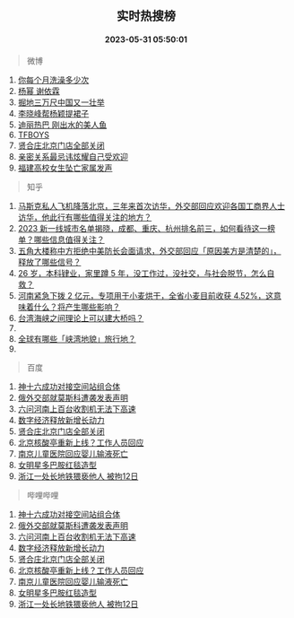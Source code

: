 <div align="center"><h2>实时热搜榜</h2><h4>2023-05-31 05:50:01</h4></div>

> 微博  

1. [你每个月洗澡多少次](https://s.weibo.com/weibo?q=%23%E4%BD%A0%E6%AF%8F%E4%B8%AA%E6%9C%88%E6%B4%97%E6%BE%A1%E5%A4%9A%E5%B0%91%E6%AC%A1%23&t=31&band_rank=1&Refer=top)<br />
2. [杨幂 谢依霖](https://s.weibo.com/weibo?q=%E6%9D%A8%E5%B9%82%20%E8%B0%A2%E4%BE%9D%E9%9C%96&t=31&band_rank=2&Refer=top)<br />
3. [掘地三万尺中国又一壮举](https://s.weibo.com/weibo?q=%23%E6%8E%98%E5%9C%B0%E4%B8%89%E4%B8%87%E5%B0%BA%E4%B8%AD%E5%9B%BD%E5%8F%88%E4%B8%80%E5%A3%AE%E4%B8%BE%23&t=31&band_rank=3&Refer=top)<br />
4. [李晓峰帮杨颖提裙子](https://s.weibo.com/weibo?q=%23%E6%9D%8E%E6%99%93%E5%B3%B0%E5%B8%AE%E6%9D%A8%E9%A2%96%E6%8F%90%E8%A3%99%E5%AD%90%23&t=31&band_rank=4&Refer=top)<br />
5. [迪丽热巴 刚出水的美人鱼](https://s.weibo.com/weibo?q=%E8%BF%AA%E4%B8%BD%E7%83%AD%E5%B7%B4%20%E5%88%9A%E5%87%BA%E6%B0%B4%E7%9A%84%E7%BE%8E%E4%BA%BA%E9%B1%BC&t=31&band_rank=5&Refer=top)<br />
6. [TFBOYS](https://s.weibo.com/weibo?q=TFBOYS&t=31&band_rank=6&Refer=top)<br />
7. [贤合庄北京门店全部关闭](https://s.weibo.com/weibo?q=%23%E8%B4%A4%E5%90%88%E5%BA%84%E5%8C%97%E4%BA%AC%E9%97%A8%E5%BA%97%E5%85%A8%E9%83%A8%E5%85%B3%E9%97%AD%23&t=31&band_rank=7&Refer=top)<br />
8. [亲密关系最忌讳炫耀自己受欢迎](https://s.weibo.com/weibo?q=%E4%BA%B2%E5%AF%86%E5%85%B3%E7%B3%BB%E6%9C%80%E5%BF%8C%E8%AE%B3%E7%82%AB%E8%80%80%E8%87%AA%E5%B7%B1%E5%8F%97%E6%AC%A2%E8%BF%8E&t=31&band_rank=8&Refer=top)<br />
9. [福建高校女生坠亡家属发声](https://s.weibo.com/weibo?q=%23%E7%A6%8F%E5%BB%BA%E9%AB%98%E6%A0%A1%E5%A5%B3%E7%94%9F%E5%9D%A0%E4%BA%A1%E5%AE%B6%E5%B1%9E%E5%8F%91%E5%A3%B0%23&t=31&band_rank=9&Refer=top)<br />

> 知乎  

1. [马斯克私人飞机降落北京，三年来首次访华，外交部回应欢迎各国工商界人士访华，他此行有哪些值得关注的地方？](https://www.zhihu.com/question/603832271)<br />
2. [2023 新一线城市名单揭晓，成都、重庆、杭州排名前三，如何看待这一榜单？哪些信息值得关注？](https://www.zhihu.com/question/603827354)<br />
3. [五角大楼称中方拒绝中美防长会面请求，外交部回应「原因美方是清楚的」，释放了哪些信号？](https://www.zhihu.com/question/603829127)<br />
4. [26 岁，本科肄业，家里蹲 5 年，没工作过，没社交，与社会脱节，怎么自救？](https://www.zhihu.com/question/299259221)<br />
5. [河南紧急下拨 2 亿元，专项用于小麦烘干，全省小麦目前收获 4.52%，这意味着什么？将产生哪些影响？](https://www.zhihu.com/question/603823460)<br />
6. [台湾海峡之间理论上可以建大桥吗？](https://www.zhihu.com/question/53828775)<br />
7. []()<br />
8. [全球有哪些「峡湾地貌」旅行地？](https://www.zhihu.com/question/602415429)<br />
9. []()<br />

> 百度  

1. [神十六成功对接空间站组合体](https://www.baidu.com/s?wd=%E7%A5%9E%E5%8D%81%E5%85%AD%E6%88%90%E5%8A%9F%E5%AF%B9%E6%8E%A5%E7%A9%BA%E9%97%B4%E7%AB%99%E7%BB%84%E5%90%88%E4%BD%93&sa=fyb_news&rsv_dl=fyb_news)<br />
2. [俄外交部就莫斯科遭袭发表声明](https://www.baidu.com/s?wd=%E4%BF%84%E5%A4%96%E4%BA%A4%E9%83%A8%E5%B0%B1%E8%8E%AB%E6%96%AF%E7%A7%91%E9%81%AD%E8%A2%AD%E5%8F%91%E8%A1%A8%E5%A3%B0%E6%98%8E&sa=fyb_news&rsv_dl=fyb_news)<br />
3. [六问河南上百台收割机无法下高速](https://www.baidu.com/s?wd=%E5%85%AD%E9%97%AE%E6%B2%B3%E5%8D%97%E4%B8%8A%E7%99%BE%E5%8F%B0%E6%94%B6%E5%89%B2%E6%9C%BA%E6%97%A0%E6%B3%95%E4%B8%8B%E9%AB%98%E9%80%9F&sa=fyb_news&rsv_dl=fyb_news)<br />
4. [数字经济释放新增长动力](https://www.baidu.com/s?wd=%E6%95%B0%E5%AD%97%E7%BB%8F%E6%B5%8E%E9%87%8A%E6%94%BE%E6%96%B0%E5%A2%9E%E9%95%BF%E5%8A%A8%E5%8A%9B&sa=fyb_news&rsv_dl=fyb_news)<br />
5. [贤合庄北京门店全部关闭](https://www.baidu.com/s?wd=%E8%B4%A4%E5%90%88%E5%BA%84%E5%8C%97%E4%BA%AC%E9%97%A8%E5%BA%97%E5%85%A8%E9%83%A8%E5%85%B3%E9%97%AD&sa=fyb_news&rsv_dl=fyb_news)<br />
6. [北京核酸亭重新上线？工作人员回应](https://www.baidu.com/s?wd=%E5%8C%97%E4%BA%AC%E6%A0%B8%E9%85%B8%E4%BA%AD%E9%87%8D%E6%96%B0%E4%B8%8A%E7%BA%BF%EF%BC%9F%E5%B7%A5%E4%BD%9C%E4%BA%BA%E5%91%98%E5%9B%9E%E5%BA%94&sa=fyb_news&rsv_dl=fyb_news)<br />
7. [南京儿童医院回应婴儿输液死亡](https://www.baidu.com/s?wd=%E5%8D%97%E4%BA%AC%E5%84%BF%E7%AB%A5%E5%8C%BB%E9%99%A2%E5%9B%9E%E5%BA%94%E5%A9%B4%E5%84%BF%E8%BE%93%E6%B6%B2%E6%AD%BB%E4%BA%A1&sa=fyb_news&rsv_dl=fyb_news)<br />
8. [女明星多巴胺红毯造型](https://www.baidu.com/s?wd=%E5%A5%B3%E6%98%8E%E6%98%9F%E5%A4%9A%E5%B7%B4%E8%83%BA%E7%BA%A2%E6%AF%AF%E9%80%A0%E5%9E%8B&sa=fyb_news&rsv_dl=fyb_news)<br />
9. [浙江一处长地铁猥亵他人 被拘12日](https://www.baidu.com/s?wd=%E6%B5%99%E6%B1%9F%E4%B8%80%E5%A4%84%E9%95%BF%E5%9C%B0%E9%93%81%E7%8C%A5%E4%BA%B5%E4%BB%96%E4%BA%BA+%E8%A2%AB%E6%8B%9812%E6%97%A5&sa=fyb_news&rsv_dl=fyb_news)<br />

> 哔哩哔哩  

1. [神十六成功对接空间站组合体](https://www.baidu.com/s?wd=%E7%A5%9E%E5%8D%81%E5%85%AD%E6%88%90%E5%8A%9F%E5%AF%B9%E6%8E%A5%E7%A9%BA%E9%97%B4%E7%AB%99%E7%BB%84%E5%90%88%E4%BD%93&sa=fyb_news&rsv_dl=fyb_news)<br />
2. [俄外交部就莫斯科遭袭发表声明](https://www.baidu.com/s?wd=%E4%BF%84%E5%A4%96%E4%BA%A4%E9%83%A8%E5%B0%B1%E8%8E%AB%E6%96%AF%E7%A7%91%E9%81%AD%E8%A2%AD%E5%8F%91%E8%A1%A8%E5%A3%B0%E6%98%8E&sa=fyb_news&rsv_dl=fyb_news)<br />
3. [六问河南上百台收割机无法下高速](https://www.baidu.com/s?wd=%E5%85%AD%E9%97%AE%E6%B2%B3%E5%8D%97%E4%B8%8A%E7%99%BE%E5%8F%B0%E6%94%B6%E5%89%B2%E6%9C%BA%E6%97%A0%E6%B3%95%E4%B8%8B%E9%AB%98%E9%80%9F&sa=fyb_news&rsv_dl=fyb_news)<br />
4. [数字经济释放新增长动力](https://www.baidu.com/s?wd=%E6%95%B0%E5%AD%97%E7%BB%8F%E6%B5%8E%E9%87%8A%E6%94%BE%E6%96%B0%E5%A2%9E%E9%95%BF%E5%8A%A8%E5%8A%9B&sa=fyb_news&rsv_dl=fyb_news)<br />
5. [贤合庄北京门店全部关闭](https://www.baidu.com/s?wd=%E8%B4%A4%E5%90%88%E5%BA%84%E5%8C%97%E4%BA%AC%E9%97%A8%E5%BA%97%E5%85%A8%E9%83%A8%E5%85%B3%E9%97%AD&sa=fyb_news&rsv_dl=fyb_news)<br />
6. [北京核酸亭重新上线？工作人员回应](https://www.baidu.com/s?wd=%E5%8C%97%E4%BA%AC%E6%A0%B8%E9%85%B8%E4%BA%AD%E9%87%8D%E6%96%B0%E4%B8%8A%E7%BA%BF%EF%BC%9F%E5%B7%A5%E4%BD%9C%E4%BA%BA%E5%91%98%E5%9B%9E%E5%BA%94&sa=fyb_news&rsv_dl=fyb_news)<br />
7. [南京儿童医院回应婴儿输液死亡](https://www.baidu.com/s?wd=%E5%8D%97%E4%BA%AC%E5%84%BF%E7%AB%A5%E5%8C%BB%E9%99%A2%E5%9B%9E%E5%BA%94%E5%A9%B4%E5%84%BF%E8%BE%93%E6%B6%B2%E6%AD%BB%E4%BA%A1&sa=fyb_news&rsv_dl=fyb_news)<br />
8. [女明星多巴胺红毯造型](https://www.baidu.com/s?wd=%E5%A5%B3%E6%98%8E%E6%98%9F%E5%A4%9A%E5%B7%B4%E8%83%BA%E7%BA%A2%E6%AF%AF%E9%80%A0%E5%9E%8B&sa=fyb_news&rsv_dl=fyb_news)<br />
9. [浙江一处长地铁猥亵他人 被拘12日](https://www.baidu.com/s?wd=%E6%B5%99%E6%B1%9F%E4%B8%80%E5%A4%84%E9%95%BF%E5%9C%B0%E9%93%81%E7%8C%A5%E4%BA%B5%E4%BB%96%E4%BA%BA+%E8%A2%AB%E6%8B%9812%E6%97%A5&sa=fyb_news&rsv_dl=fyb_news)<br />
